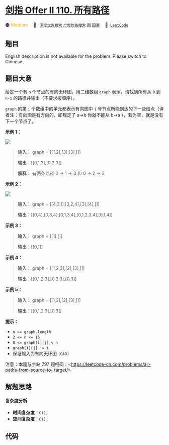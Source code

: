 # [剑指 Offer II 110. 所有路径](https://leetcode.cn/problems/bP4bmD)

🟠 <font color=#ffb800>Medium</font>&emsp; 🔖&ensp; [`深度优先搜索`](/tag/depth-first-search.md) [`广度优先搜索`](/tag/breadth-first-search.md) [`图`](/tag/graph.md) [`回溯`](/tag/backtracking.md)&emsp; 🔗&ensp;[`LeetCode`](https://leetcode.cn/problems/bP4bmD)

## 题目

English description is not available for the problem. Please switch to
Chinese.


## 题目大意

给定一个有 `n` 个节点的有向无环图，用二维数组 `graph` 表示，请找到所有从 `0` 到 `n-1` 的路径并输出（不要求按顺序）。

`graph` 的第 `i` 个数组中的单元都表示有向图中 `i` 号节点所能到达的下一些结点（译者注：有向图是有方向的，即规定了 a->b 你就不能从
b->a ），若为空，就是没有下一个节点了。



**示例 1：**

![](https://assets.leetcode.com/uploads/2020/09/28/all_1.jpg)

> 
> 
> 
> 
> 
> **输入：** graph = [[1,2],[3],[3],[]]
> 
> **输出：**[[0,1,3],[0,2,3]]
> 
> **解释：** 有两条路径 0 -> 1 -> 3 和 0 -> 2 -> 3
> 
> 

**示例 2：**

![](https://assets.leetcode.com/uploads/2020/09/28/all_2.jpg)

> 
> 
> 
> 
> 
> **输入：** graph = [[4,3,1],[3,2,4],[3],[4],[]]
> 
> **输出：**[[0,4],[0,3,4],[0,1,3,4],[0,1,2,3,4],[0,1,4]]
> 
> 

**示例 3：**

> 
> 
> 
> 
> 
> **输入：** graph = [[1],[]]
> 
> **输出：**[[0,1]]
> 
> 

**示例 4：**

> 
> 
> 
> 
> 
> **输入：** graph = [[1,2,3],[2],[3],[]]
> 
> **输出：**[[0,1,2,3],[0,2,3],[0,3]]
> 
> 

**示例 5：**

> 
> 
> 
> 
> 
> **输入：** graph = [[1,3],[2],[3],[]]
> 
> **输出：**[[0,1,2,3],[0,3]]
> 
> 



**提示：**

  * `n == graph.length`
  * `2 <= n <= 15`
  * `0 <= graph[i][j] < n`
  * `graph[i][j] != i` 
  * 保证输入为有向无环图 `(GAD)`



注意：本题与主站 797 题相同：<https://leetcode-cn.com/problems/all-paths-from-source-to-
target/>


## 解题思路

#### 复杂度分析

- **时间复杂度**：`O()`，
- **空间复杂度**：`O()`，

## 代码

```javascript

```